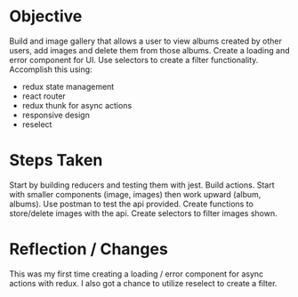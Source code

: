 Objective
===
Build and image gallery that allows a user to view albums created by other users, add images and delete them from those albums. Create a loading and error component for UI. Use selectors to create a filter functionality. Accomplish this using:
  - redux state management
  - react router
  - redux thunk for async actions
  - responsive design
  - reselect

Steps Taken
===

Start by building reducers and testing them with jest. Build actions. Start with smaller components (image, images) then work upward (album, albums). Use postman to test the api provided. Create functions to store/delete images with the api. Create selectors to filter images shown.


Reflection / Changes
===

This was my first time creating a loading / error component for async actions with redux. I also got a chance to utilize reselect to create a filter.